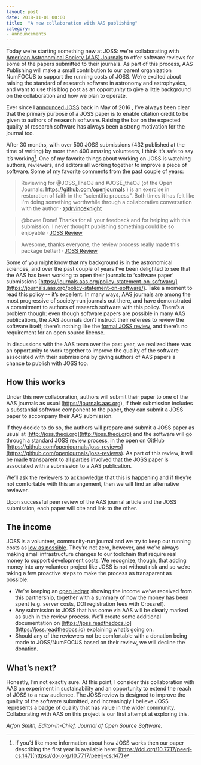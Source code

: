 ```yaml
---
layout: post
date: 2018-11-01 00:00
title:  "A new collaboration with AAS publishing"
category:
- announcements
---
```


Today we’re starting something new at JOSS: we're collaborating with [American Astronomical Society (AAS) Journals](https://journals.aas.org) to offer software reviews for some of the papers submitted to their journals. As part of this process, AAS Publishing will make a small contribution to our parent organization NumFOCUS to support the running costs of JOSS. We’re excited about raising the standard of research software in astronomy and astrophysics, and want to use this blog post as an opportunity to give a little background on the collaboration and how we plan to operate.

Ever since I [announced JOSS](http://arfon.org/announcing-the-journal-of-open-source-software/) back in May of 2016 , I’ve always been clear that the primary purpose of a JOSS paper is to enable citation credit to be given to authors of research software. Raising the bar on the expected quality of research software has always been a strong motivation for the journal too.

After 30 months, with over 500 JOSS submissions (432 published at the time of writing) by more than 400 amazing volunteers, I think it’s safe to say it’s working[^1]. One of my favorite things about working on JOSS is watching authors, reviewers, and editors all working together to improve a piece of software. Some of my favorite comments from the past couple of years:

> Reviewing for @JOSS_TheOJ and #JOSE_theOJ (of the Open Journals: https://github.com/openjournals ) is an exercise in restoration of faith in the "scientific process". Both times it has felt like I'm doing something worthwhile through a collaborative conversation with the author &middot; [@drvinceknight](https://twitter.com/drvinceknight/status/1009945755962863616)

> @bovee Done! Thanks for all your feedback and for helping with this submission. I never thought publishing something could be so enjoyable &middot; [JOSS Review](https://github.com/openjournals/joss-reviews/issues/869#issuecomment-411414962)

> Awesome, thanks everyone, the review process really made this package better! &middot; [JOSS Review](https://github.com/openjournals/joss-reviews/issues/1040#issuecomment-437040019)

Some of you might know that my background is in the astronomical sciences, and over the past couple of years I’ve been delighted to see that the AAS has been working to open their journals to ‘software paper’ submissions [https://journals.aas.org/policy-statement-on-software/](https://journals.aas.org/policy-statement-on-software/). Take a moment to read this policy -- it’s excellent. In many ways, AAS journals are among the most progressive of society-run journals out there, and have demonstrated a commitment to authors of research software with this policy. There’s a problem though: even though software papers are possible in many AAS publications, the AAS Journals don’t instruct their referees to review the software itself; there’s nothing like the [formal JOSS review]((https://joss.readthedocs.io/en/latest/review_criteria.html)), and there’s no requirement for an open source license.

In discussions with the AAS team over the past year, we realized there was an opportunity to work together to improve the quality of the software associated with their submissions by giving authors of AAS papers a chance to publish with JOSS too.

## How this works

Under this new collaboration, authors will submit their paper to one of the AAS journals as usual (https://journals.aas.org), if their submission includes a substantial software component to the paper, they can submit a JOSS paper to accompany their AAS submission.

If they decide to do so, the authors will prepare and submit a JOSS paper as usual at [http://joss.theoj.org](http://joss.theoj.org) and the software will go through a standard JOSS review process, in the open on GitHub [https://github.com/openjournals/joss-reviews](https://github.com/openjournals/joss-reviews). As part of this review, it will be made transparent to all parties involved that the JOSS paper is associated with a submission to a AAS publication.

We’ll ask the reviewers to acknowledge that this is happening and if they’re not comfortable with this arrangement, then we will find an alternative reviewer.

Upon successful peer review of the AAS journal article and the JOSS submission, each paper will cite and link to the other.

## The income

JOSS is a volunteer, community-run journal and we try to keep our running costs as [low as possible](http://joss.theoj.org/about#costs). They’re not zero, however, and we’re always making small infrastructure changes to our toolchain that require real money to support development costs. We recognize, though, that adding money into any volunteer project like JOSS is not without risk and so we’re taking a few proactive steps to make the process as transparent as possible:

- We’re keeping an [open ledger](https://docs.google.com/spreadsheets/d/1Lm76WP0rDXb3Gaze3lBaMgvMo29O2lETvSAIiBMyGDY/edit?usp=sharing) showing the income we’ve received from this partnership, together with a summary of how the money has been spent (e.g. server costs, DOI registration fees with Crossref).
- Any submission to JOSS that has come via AAS will be clearly marked as such in the review process. We’ll create some additional documentation on [https://joss.readthedocs.io](https://joss.readthedocs.io) explaining what’s going on.
- Should any of the reviewers not be comfortable with a donation being made to JOSS/NumFOCUS based on their review, we will decline the donation.

## What’s next?

Honestly, I’m not exactly sure. At this point, I consider this collaboration with AAS an experiment in sustainability and an opportunity to extend the reach of JOSS to a new audience. The JOSS review is designed to improve the quality of the software submitted, and increasingly I believe JOSS represents a badge of quality that has value in the wider community. Collaborating with AAS on this project is our first attempt at exploring this.

_Arfon Smith, Editor-in-Chief, Journal of Open Source Software._

[^1]: If you’d like more information about how JOSS works then our paper describing the first year is available here: [https://doi.org/10.7717/peerj-cs.147](https://doi.org/10.7717/peerj-cs.147)
